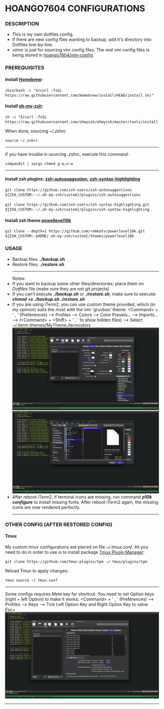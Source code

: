 # HOANGO7604 CONFIGURATIONS

### DESCRIPTION
- This is my own dotfiles config.
- If there are new config files wanting to backup, add it's directory into Dotfiles line-by-line.
- *vimrc* is just for sourcing vim config files. The *real* vim config files is being stored in [hoango7604/vim-config](https://github.com/hoango7604/vim-config).

### PREREQUISITES

#### Install [Homebrew](https://brew.sh/):
```
/bin/bash -c "$(curl -fsSL https://raw.githubusercontent.com/Homebrew/install/HEAD/install.sh)"
```

#### Install [oh-my-zsh](https://github.com/ohmyzsh/ohmyzsh):
```
sh -c "$(curl -fsSL https://raw.githubusercontent.com/ohmyzsh/ohmyzsh/master/tools/install.sh)"
```
When done, sourcing ~/.zshrc
```
source ~/.zshrc
```
___
If you have trouble in sourcing .zshrc, execute this command:
```
compaudit | xargs chmod g-w,o-w
```
___

#### Install zsh plugins: [zsh-autosuggestion](https://github.com/zsh-users/zsh-autosuggestions), [zsh-syntax-highlighting](https://github.com/zsh-users/zsh-syntax-highlighting)
```
git clone https://github.com/zsh-users/zsh-autosuggestions ${ZSH_CUSTOM:-~/.oh-my-zsh/custom}/plugins/zsh-autosuggestions

git clone https://github.com/zsh-users/zsh-syntax-highlighting.git ${ZSH_CUSTOM:-~/.oh-my-zsh/custom}/plugins/zsh-syntax-highlighting
```

#### Install zsh theme [powellevel10k](https://github.com/romkatv/powerlevel10k)
```
git clone --depth=1 https://github.com/romkatv/powerlevel10k.git ${ZSH_CUSTOM:-$HOME/.oh-my-zsh/custom}/themes/powerlevel10k
```

### USAGE
- Backup files: __*./backup.sh*__
- Restore files: __*./restore.sh*__
    ___
    Notes:
- If you want to backup some other files/directories: place them on *Dotfiles* file (make sure they are not git projects)
- If you can't execute __*./backup.sh*__ or __*./restore.sh*__, make sure to execute: __*chmod +x ./backup.sh ./restore.sh*__
- If you are using iTerm2, you can use custom theme provided, which (in my opinion) suits the most with the vim 'gruvbox' theme:
    \<Command\> + ' , ' (Preferences) --> Profiles --> Colors --> Color Presets... --> Imports... --> (\<Command\> + \<Shift\> + ' . ' to show hidden files) --> Select ~/.iterm-themes/MyTheme.itermcolors
    ![import color preset](./screenshots/import-color-preset.png)
    ![select my theme](./screenshots/select-my-theme.png)
- After reboot iTerm2, if terminal icons are missing, run command __*p10k configure*__ to install missing fonts. After reboot iTerm2 again, the missing icons are now rendered perfectly.
    ___

### OTHER CONFIG (AFTER RESTORED CONFIG)
#### Tmux
My custom tmux configurations are placed on file *~/.tmux.conf*. All you need to do in order to use is to install package [Tmux Plugin Manager](https://github.com/tmux-plugins/tpm):
```
git clone https://github.com/tmux-plugins/tpm ~/.tmux/plugins/tpm
```
Reload Tmux to apply changes:
```
tmux source ~/.tmux.conf
```
___
Some configs requires *Meta* key for shortcut. You need to set Option keys (right + left Option) to make it works: \<Command\> + ' , ' (Preferences) --> Profiles --> Keys --> Tick Left Option Key and Right Option Key to value *Esc+*
![set meta key](./screenshots/set-meta-key.png)
___
